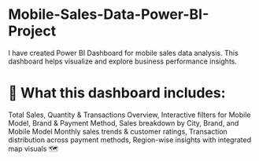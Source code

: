# Mobile-Sales-Data-Power-BI-Project
I have created Power BI Dashboard for mobile sales data analysis. This dashboard helps visualize and explore business performance insights.

# 📌 What this dashboard includes:

Total Sales, Quantity & Transactions Overview,
Interactive filters for Mobile Model, Brand & Payment Method,
Sales breakdown by City, Brand, and Mobile Model
Monthly sales trends & customer ratings,
Transaction distribution across payment methods,
Region-wise insights with integrated map visuals 🗺️
